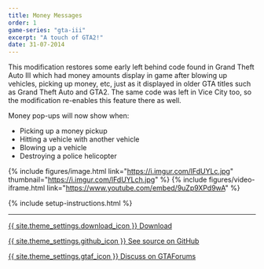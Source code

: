 ```yaml
---
title: Money Messages
order: 1
game-series: "gta-iii"
excerpt: "A touch of GTA2!"
date: 31-07-2014
---
```

This modification restores some early left behind code found in Grand Theft Auto III which had money amounts display in game after blowing up vehicles, picking up money, etc,
just as it displayed in older GTA titles such as Grand Theft Auto and GTA2. The same code was left in Vice City too, so the modification re-enables this feature there as well.

Money pop-ups will now show when:
* Picking up a money pickup
* Hitting a vehicle with another vehicle
* Blowing up a vehicle
* Destroying a police helicopter

{% include figures/image.html link="https://i.imgur.com/lFdUYLc.jpg" thumbnail="https://i.imgur.com/lFdUYLch.jpg" %}
{% include figures/video-iframe.html link="https://www.youtube.com/embed/9uZp9XPd9wA" %}

{% include setup-instructions.html %}

***

<a href="https://www.gtagarage.com/mods/show.php?id=26361" class="button" target="_blank">{{ site.theme_settings.download_icon }} Download</a>

<a href="https://github.com/CookiePLMonster/Money-Messages" class="button github" target="_blank">{{ site.theme_settings.github_icon }} See source on GitHub</a>

<a href="https://gtaforums.com/topic/727863-iiivcrel-money-messages/" class="button forums">{{ site.theme_settings.gtaf_icon }} Discuss on GTAForums</a>
